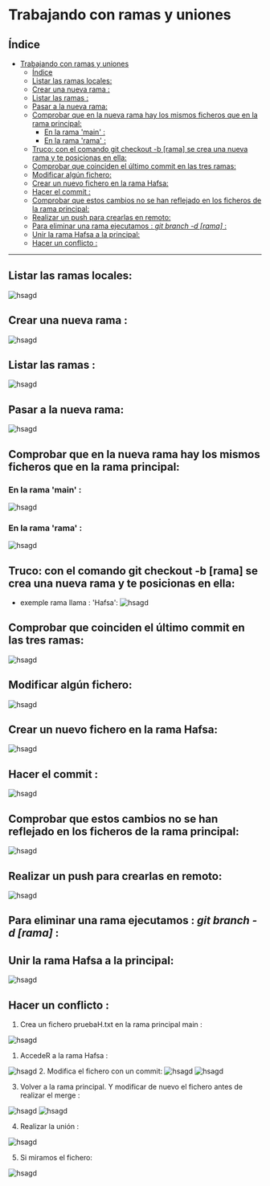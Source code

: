 
# Trabajando con ramas y uniones
## Índice

- [Trabajando con ramas y uniones](#trabajando-con-ramas-y-uniones)
  - [Índice](#índice)
  - [Listar las ramas locales:](#listar-las-ramas-locales)
  - [Crear una nueva rama :](#crear-una-nueva-rama-)
  - [Listar las ramas :](#listar-las-ramas-)
  - [Pasar a la nueva rama:](#pasar-a-la-nueva-rama)
  - [Comprobar que en la nueva rama hay los mismos ficheros que en la rama principal:](#comprobar-que-en-la-nueva-rama-hay-los-mismos-ficheros-que-en-la-rama-principal)
    - [En la rama 'main' :](#en-la-rama-main-)
    - [En la rama 'rama' :](#en-la-rama-rama-)
  - [Truco: con el comando git checkout -b \[rama\] se crea una nueva rama y te posicionas en ella:](#truco-con-el-comando-git-checkout--b-rama-se-crea-una-nueva-rama-y-te-posicionas-en-ella)
  - [Comprobar que coinciden el último commit en las tres ramas:](#comprobar-que-coinciden-el-último-commit-en-las-tres-ramas)
  - [Modificar algún fichero:](#modificar-algún-fichero)
  - [Crear un nuevo fichero en la rama Hafsa:](#crear-un-nuevo-fichero-en-la-rama-hafsa)
  - [Hacer el commit :](#hacer-el-commit-)
  - [Comprobar que estos cambios no se han reflejado en los ficheros de la rama principal:](#comprobar-que-estos-cambios-no-se-han-reflejado-en-los-ficheros-de-la-rama-principal)
  - [Realizar un push para crearlas en remoto:](#realizar-un-push-para-crearlas-en-remoto)
  - [Para eliminar una rama ejecutamos : *git branch -d \[rama\]* :](#para-eliminar-una-rama-ejecutamos--git-branch--d-rama-)
  - [Unir la rama Hafsa a la principal:](#unir-la-rama-hafsa-a-la-principal)
  - [Hacer un conflicto :](#hacer-un-conflicto-)

---


##  Listar las ramas locales:
![hsagd](./images/1.2.jpg)
## Crear una nueva rama :
![hsagd](./images/2.2.jpg)
## Listar las ramas :
![hsagd](./images/3.2.jpg)
## Pasar a la nueva rama:
![hsagd](./images/4.2.jpg)

## Comprobar que en la nueva rama hay los mismos ficheros que en la rama principal:

### En la rama 'main' :
![hsagd](./images/5.2.jpg)

### En la rama 'rama' :
![hsagd](./images/6.2.jpg)

## Truco: con el comando git checkout -b [rama] se crea una nueva rama y te posicionas en ella:
- exemple rama llama : 'Hafsa':
![hsagd](./images/7.2.jpg)

## Comprobar que coinciden el último commit en las tres ramas:
![hsagd](./images/8.2.jpg)

## Modificar algún fichero:
![hsagd](./images/9.2.jpg)
## Crear un nuevo fichero en la rama Hafsa:
![hsagd](./images/10.2.jpg)

## Hacer el commit :
![hsagd](./images/11.2.jpg)

## Comprobar que estos cambios no se han reflejado en los ficheros de la rama principal:

![hsagd](./images/12.2.jpg)

## Realizar un push para crearlas en remoto:
![hsagd](./images/13.2.jpg)
## Para eliminar una rama ejecutamos : *git branch -d [rama]* :

## Unir la rama Hafsa a la principal:

![hsagd](./images/14.2.jpg)

## Hacer un conflicto :
1. Crea un fichero pruebaH.txt en la rama principal main :

![hsagd](./images/15.jpg)

1. AccedeR a la rama Hafsa :

![hsagd](./images/16.jpg)
2. Modifica el fichero con un commit:
![hsagd](./images/17.jpg)
![hsagd](./images/18.jpg)

3. Volver a la rama principal. Y modificar de nuevo el fichero antes de realizar el merge :

![hsagd](./images/19.jpg)
![hsagd](./images/20.jpg)

4. Realizar la unión :

![hsagd](./images/21.jpg)

5. Si miramos el fichero:

![hsagd](./images/22.jpg)



